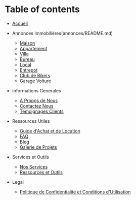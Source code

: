 # Table of contents

* [Accueil](README.md)

* Annonces Immobilières(annonces/README.md)
  * [Maison](annonces/maison.md)
  * [Appartement](annonces/appartement.md)
  * [Villa](annonces/villa.md)
  * [Bureau](annonces/bureau.md)
  * [Local](annonces/local.md)
  * [Entrepot](annonces/entrepot.md)
  * [Club de Bikers](annonces/club_de_bikers.md)
  * [Garage Voiture](annonces/garage_voiture.md)

* Informations Generales
  * [A Propos de Nous](pages/a_propos.md)
  * [Contactez Nous](pages/contact.md)
  * [Temoignages Clients](pages/temoignages.md)

* Ressources Utiles
  * [Guide d'Achat et de Location](pages/guide.md)
  * [FAQ](pages/faq.md)
  * [Blog](pages/blog.md)
  * [Galerie de Projets](pages/galerie.md)

* Services et Outils
  * [Nos Services](pages/services.md)
  * [Ressources et Outils](pages/ressources.md)

* Legal
  * [Politique de Confidentialite et Conditions d'Utilisation](pages/politique.md)
